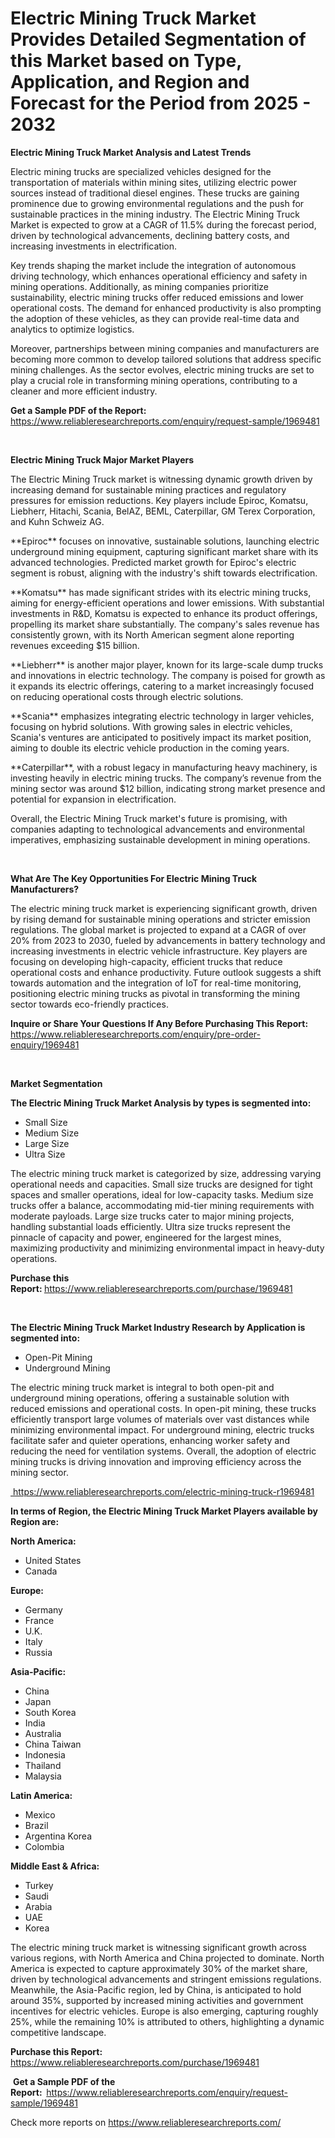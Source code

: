 <p><h1>Electric Mining Truck Market Provides Detailed Segmentation of this Market based on Type, Application, and Region and Forecast for the Period from 2025 - 2032</h1></p><p><strong>Electric Mining Truck Market Analysis and Latest Trends</strong></p>
<p><p>Electric mining trucks are specialized vehicles designed for the transportation of materials within mining sites, utilizing electric power sources instead of traditional diesel engines. These trucks are gaining prominence due to growing environmental regulations and the push for sustainable practices in the mining industry. The Electric Mining Truck Market is expected to grow at a CAGR of 11.5% during the forecast period, driven by technological advancements, declining battery costs, and increasing investments in electrification.</p><p>Key trends shaping the market include the integration of autonomous driving technology, which enhances operational efficiency and safety in mining operations. Additionally, as mining companies prioritize sustainability, electric mining trucks offer reduced emissions and lower operational costs. The demand for enhanced productivity is also prompting the adoption of these vehicles, as they can provide real-time data and analytics to optimize logistics.</p><p>Moreover, partnerships between mining companies and manufacturers are becoming more common to develop tailored solutions that address specific mining challenges. As the sector evolves, electric mining trucks are set to play a crucial role in transforming mining operations, contributing to a cleaner and more efficient industry.</p></p>
<p><strong>Get a Sample PDF of the Report:&nbsp;</strong> <a href="https://www.reliableresearchreports.com/enquiry/request-sample/1969481?utm_campaign=2487&utm_medium=2&utm_source=Github&utm_content=ia&utm_term=10042025&utm_id=electric-mining-truck">https://www.reliableresearchreports.com/enquiry/request-sample/1969481</a></p>
<p>&nbsp;</p>
<p><strong>Electric Mining Truck Major Market Players</strong></p>
<p><p>The Electric Mining Truck market is witnessing dynamic growth driven by increasing demand for sustainable mining practices and regulatory pressures for emission reductions. Key players include Epiroc, Komatsu, Liebherr, Hitachi, Scania, BelAZ, BEML, Caterpillar, GM Terex Corporation, and Kuhn Schweiz AG.</p><p>**Epiroc** focuses on innovative, sustainable solutions, launching electric underground mining equipment, capturing significant market share with its advanced technologies. Predicted market growth for Epiroc's electric segment is robust, aligning with the industry's shift towards electrification.</p><p>**Komatsu** has made significant strides with its electric mining trucks, aiming for energy-efficient operations and lower emissions. With substantial investments in R&D, Komatsu is expected to enhance its product offerings, propelling its market share substantially. The company's sales revenue has consistently grown, with its North American segment alone reporting revenues exceeding $15 billion.</p><p>**Liebherr** is another major player, known for its large-scale dump trucks and innovations in electric technology. The company is poised for growth as it expands its electric offerings, catering to a market increasingly focused on reducing operational costs through electric solutions.</p><p>**Scania** emphasizes integrating electric technology in larger vehicles, focusing on hybrid solutions. With growing sales in electric vehicles, Scania's ventures are anticipated to positively impact its market position, aiming to double its electric vehicle production in the coming years.</p><p>**Caterpillar**, with a robust legacy in manufacturing heavy machinery, is investing heavily in electric mining trucks. The company’s revenue from the mining sector was around $12 billion, indicating strong market presence and potential for expansion in electrification.</p><p>Overall, the Electric Mining Truck market's future is promising, with companies adapting to technological advancements and environmental imperatives, emphasizing sustainable development in mining operations.</p></p>
<p>&nbsp;</p>
<p><strong>What Are The Key Opportunities For Electric Mining Truck Manufacturers?</strong></p>
<p><p>The electric mining truck market is experiencing significant growth, driven by rising demand for sustainable mining operations and stricter emission regulations. The global market is projected to expand at a CAGR of over 20% from 2023 to 2030, fueled by advancements in battery technology and increasing investments in electric vehicle infrastructure. Key players are focusing on developing high-capacity, efficient trucks that reduce operational costs and enhance productivity. Future outlook suggests a shift towards automation and the integration of IoT for real-time monitoring, positioning electric mining trucks as pivotal in transforming the mining sector towards eco-friendly practices.</p></p>
<p><strong>Inquire or Share Your Questions If Any Before Purchasing This Report:</strong> <a href="https://www.reliableresearchreports.com/enquiry/pre-order-enquiry/1969481?utm_campaign=2487&utm_medium=2&utm_source=Github&utm_content=ia&utm_term=10042025&utm_id=electric-mining-truck">https://www.reliableresearchreports.com/enquiry/pre-order-enquiry/1969481</a></p>
<p>&nbsp;</p>
<p><strong>Market Segmentation</strong></p>
<p><strong>The Electric Mining Truck Market Analysis by types is segmented into:</strong></p>
<p><ul><li>Small Size</li><li>Medium Size</li><li>Large Size</li><li>Ultra Size</li></ul></p>
<p><p>The electric mining truck market is categorized by size, addressing varying operational needs and capacities. Small size trucks are designed for tight spaces and smaller operations, ideal for low-capacity tasks. Medium size trucks offer a balance, accommodating mid-tier mining requirements with moderate payloads. Large size trucks cater to major mining projects, handling substantial loads efficiently. Ultra size trucks represent the pinnacle of capacity and power, engineered for the largest mines, maximizing productivity and minimizing environmental impact in heavy-duty operations.</p></p>
<p><strong>Purchase this Report:&nbsp;</strong><a href="https://www.reliableresearchreports.com/purchase/1969481?utm_campaign=2487&utm_medium=2&utm_source=Github&utm_content=ia&utm_term=10042025&utm_id=electric-mining-truck">https://www.reliableresearchreports.com/purchase/1969481</a></p>
<p>&nbsp;</p>
<p><strong>The Electric Mining Truck Market Industry Research by Application is segmented into:</strong></p>
<p><ul><li>Open-Pit Mining</li><li>Underground Mining</li></ul></p>
<p><p>The electric mining truck market is integral to both open-pit and underground mining operations, offering a sustainable solution with reduced emissions and operational costs. In open-pit mining, these trucks efficiently transport large volumes of materials over vast distances while minimizing environmental impact. For underground mining, electric trucks facilitate safer and quieter operations, enhancing worker safety and reducing the need for ventilation systems. Overall, the adoption of electric mining trucks is driving innovation and improving efficiency across the mining sector.</p></p>
<p><a href="https://www.reliableresearchreports.com/electric-mining-truck-r1969481?utm_campaign=2487&utm_medium=2&utm_source=Github&utm_content=ia&utm_term=10042025&utm_id=electric-mining-truck">&nbsp;https://www.reliableresearchreports.com/electric-mining-truck-r1969481</a></p>
<p><strong>In terms of Region, the Electric Mining Truck Market Players available by Region are:</strong></p>
<p>
    <p> <strong> North America: </strong>
        <ul>
            <li>United States</li>
            <li>Canada</li>
        </ul>
        </p> 
    <p> <strong> Europe: </strong>
        <ul>
            <li>Germany</li>
            <li>France</li>
            <li>U.K.</li>
            <li>Italy</li>
            <li>Russia</li>
        </ul>
        </p> 
    <p> <strong> Asia-Pacific: </strong>
        <ul>
            <li>China</li>
            <li>Japan</li>
            <li>South Korea</li>
            <li>India</li>
            <li>Australia</li>
            <li>China Taiwan</li>
            <li>Indonesia</li>
            <li>Thailand</li>
            <li>Malaysia</li>
        </ul>
        </p> 
    <p> <strong> Latin America: </strong>
        <ul>
            <li>Mexico</li>
            <li>Brazil</li>
            <li>Argentina Korea</li>
            <li>Colombia</li>
        </ul>
        </p> 
    <p> <strong> Middle East & Africa: </strong>
        <ul>
            <li>Turkey</li>
            <li>Saudi</li>
            <li>Arabia</li>
            <li>UAE</li>
            <li>Korea</li>
        </ul>
    </p>
    </p>
<p><p>The electric mining truck market is witnessing significant growth across various regions, with North America and China projected to dominate. North America is expected to capture approximately 30% of the market share, driven by technological advancements and stringent emissions regulations. Meanwhile, the Asia-Pacific region, led by China, is anticipated to hold around 35%, supported by increased mining activities and government incentives for electric vehicles. Europe is also emerging, capturing roughly 25%, while the remaining 10% is attributed to others, highlighting a dynamic competitive landscape.</p></p>
<p><strong>Purchase this Report: </strong><a href="https://www.reliableresearchreports.com/purchase/1969481?utm_campaign=2487&utm_medium=2&utm_source=Github&utm_content=ia&utm_term=10042025&utm_id=electric-mining-truck">https://www.reliableresearchreports.com/purchase/1969481</a></p>
<p>&nbsp;<strong>Get a Sample PDF of the Report:&nbsp;&nbsp;</strong><a href="https://www.reliableresearchreports.com/enquiry/request-sample/1969481?utm_campaign=2487&utm_medium=2&utm_source=Github&utm_content=ia&utm_term=10042025&utm_id=electric-mining-truck">https://www.reliableresearchreports.com/enquiry/request-sample/1969481</a></p>
<p><strong></strong></p>
<p>Check more reports on <a href="https://www.reliableresearchreports.com/?utm_campaign=2487&utm_medium=2&utm_source=Github&utm_content=ia&utm_term=10042025&utm_id=electric-mining-truck">https://www.reliableresearchreports.com/</a></p>